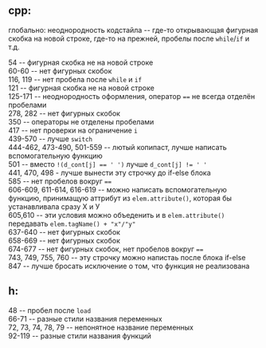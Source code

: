 ## cpp:
глобально:
неоднородность кодстайла -- где-то открывающая фигурная скобка на новой строке, где-то на прежней, пробелы после `while`/`if` и т.д.

54 -- фигурная скобка не на новой строке\
60-60 -- нет фигурных скобок\
116, 119 -- нет пробела после `while` и `if`\
121 -- фигурная скобка не на новой строке\
125-171 -- неоднородность оформления, оператор `==` не всегда отделён пробелами\
278, 282 -- нет фигурных скобок\
350 -- операторы не отделены пробелами\
417 -- нет проверки на ограничение `i`\
439-570 -- лучше `switch`\
444-462, 473-490, 501-559 -- лютый копипаст, лучше написать вспомогательную функцию\
501 -- вместо `!(d_cont[j] == ' ')` лучше `d_cont[j] != ' '`\
441, 470, 498 - лучше вынести эту строчку до if-else блока\
585 -- нет пробелов вокруг `==`\
606-609, 611-614, 616-619 -- можно написать вспомогательную функцию, принимащую аттрибут из `elem.attribute()`, которая бы устанавливала сразу Х и У\
605,610 -- эти условия можно объеденить и в `elem.attribute()` передавать `elem.tagName() + "x"/"y"`\
637-640 -- нет фигурных скобок\
658-669 -- нет фигурных скобок\
674-677 -- нет фигурных скобок, нет пробелов вокруг `==`\
743, 749, 755, 760 -- эту строчку можно напистаь после блока if-else\
847 -- лучше бросать исключение о том, что функция не реализована


## h:
48 -- пробел после `load`\
66-71 -- разные стили названия переменных\
72, 73, 74, 78, 79 -- непонятное название переменных\
92-119 -- разные стили названия функций

